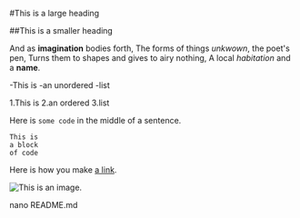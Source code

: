 #This is a large heading

##This is a smaller heading


And as **imagination** bodies forth,
The forms of things *unkwown*, the poet's pen,
Turns them to shapes and gives to airy nothing,
A local *habitation* and a **name**.

-This is
-an unordered
-list

1.This is
2.an ordered
3.list

Here is `some code` in the middle of a sentence.

```
This is
a block 
of code
```

Here is how you make [a link](https:/www.wikipedia.org/).

![This is an image.](https://github.com/yihui/xaringan/releases/download/v0.0.2/karl-moustache.jpg)

nano README.md

